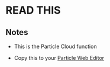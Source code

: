 # READ THIS

## Notes

- This is the Particle Cloud function

- Copy this to your [Particle Web Editor](https://build.particle.io)
